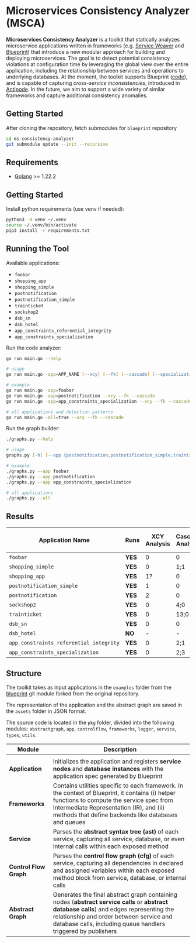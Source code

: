 # Microservices Consistency Analyzer (MSCA)

**Microservices Consistency Analyzer** is a toolkit that statically analyzes microservice applications written in frameworks (e.g. [Service Weaver](https://dl.acm.org/doi/10.1145/3593856.3595909) and [Blueprint](https://dl.acm.org/doi/10.1145/3600006.3613138)) that introduce a new modular approach for building and deploying microservices. The goal is to detect potential consistency violations at configuration time by leveraging the global view over the entire application, including the relationship between services and operations to underlying databases. At the moment, the toolkit supports Blueprint ([code](https://github.com/Blueprint-uServices/blueprint)), and is capable of capturing _cross-service inconsistencies_, introduced in [Antipode](https://dl.acm.org/doi/10.1145/3600006.3613176). In the future, we aim to support a wide variety of similar frameworks and capture additional consistency anomalies.

## Getting Started

After cloning the repository, fetch submodules for `blueprint` repository

```zsh
cd ms-consistency-analyzer
git submodule update --init --recursive
```

## Requirements

- [Golang](https://go.dev/doc/install) >= 1.22.2

## Getting Started

Install python requirements (use venv if needed):
```zsh
python3 -m venv ~/.venv
source ~/.venv/bin/activate
pip3 install -r requirements.txt
```

## Running the Tool

Available applications:
- `foobar`
- `shopping_app`
- `shopping_simple`
- `postnotification`
- `postnotification_simple`
- `trainticket`
- `sockshop2`
- `dsb_sn`
- `dsb_hotel`
- `app_constraints_referential_integrity`
- `app_constraints_specialization`

Run the code analyzer:
```zsh
go run main.go --help

# usage
go run main.go -app=APP_NAME [--xcy] [--fk] [--cascade] [--specialization]

# example
go run main.go -app=foobar
go run main.go -app=postnotification --xcy --fk --cascade
go run main.go -app=app_constraints_specialization --xcy --fk --cascade --specialization

# all applications and detection patterns
go run main.go -all=true --xcy --fk --cascade
```

Run the graph builder:
```zsh
./graphs.py --help

# usage
graphs.py [-h] [--app {postnotification,postnotification_simple,trainticket,shopping_app,shopping_simple,sockshop2,foobar}] [--graph {app,call}] [--labeled] [--all]

# example
./graphs.py --app foobar
./graphs.py --app postnotification
./graphs.py --app app_constraints_specialization

# all applications
./graphs.py --all
```

## Results

| Application Name                          | Runs          | XCY Analysis  | Cascade Analysis  | Foreign Key Analysis  | Specialization |
|-------------------------------------------|---------------|---------------|-------------------|-----------------------|----------------|
| `foobar`                                  | **YES**       | 0             | 0                 | 0                     | 0              |
| `shopping_simple`                         | **YES**       | 0             | 1;1               | 0                     | 0              |
| `shopping_app`                            | **YES**       | 1?            | 0                 | 1?                    | 0              |
| `postnotification_simple`                 | **YES**       | 1             | 0                 | 1                     | 0              |
| `postnotification`                        | **YES**       | 2             | 0                 | 2                     | 0              |
| `sockshop2`                               | **YES**       | 0             | 4;0               | 0                     | 0              |
| `trainticket`                             | **YES**       | 0             | 13;0              | 0                     | 0              |
| `dsb_sn`                                  | **YES**       | 0             | 0                 | 0                     | 0              |
| `dsb_hotel`                               | **NO**        | -             | -                 | -                     | -              |
| `app_constraints_referential_integrity`   | **YES**       | 0             | 2;1               | 1                     | 0              |
| `app_constraints_specialization`          | **YES**       | 0             | 2;3               | 0                     | 1              |

## Structure

The toolkit takes as input applications in the `examples` folder from the [blueprint](https://github.com/mafaldacf/blueprint) git module forked from the original repository.

The representation of the application and the abstract graph are saved in the `assets` folder in JSON format.

The source code is located in the `pkg` folder, divided into the following modules: `abstractgraph`, `app`, `controlflow`, `frameworks`, `logger`, `service`, `types`, `utils`.

| Module                 | Description                                                                                                                                                                                                                                            |
| ---------------------- | ------------------------------------------------------------------------------------------------------------------------------------------------------------------------------------------------------------------------------------------------------ |
|                        |                                                                                                                                                                                                                                                        |
| **Application**        | Initializes the application and registers **service nodes** and **database instances** with the application spec generated by Blueprint                                                                                                                |
| **Frameworks**         | Contains utilities specific to each framework. In the context of Blueprint, it contains (i) helper functions to compute the service spec from Intermediate Representation (IR), and (ii) methods that define backends like databases and queues        |
| **Service**            | Parses the **abstract syntax tree (ast)** of each service, capturing all service, database, or even internal calls within each exposed method                                                                                                          |
| **Control Flow Graph** | Parses the **control flow graph (cfg)** of each service, capturing all dependencies in declared and assigned variables within each exposed method block from service, database, or internal calls                                                      |
| **Abstract Graph**     | Generates the final abstract graph containing nodes (**abstract service calls** or **abstract database calls**) and edges representing the relationship and order between service and database calls, including queue handlers triggered by publishers |
